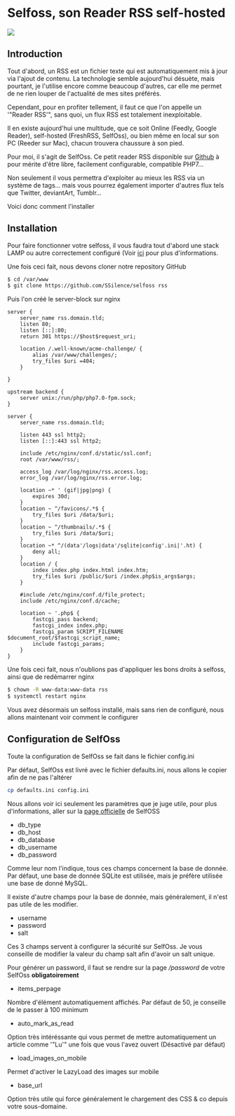 # Selfoss, son Reader RSS self-hosted

![](/screenshot1.png)

## Introduction

Tout d'abord, un RSS est un fichier texte qui est automatiquement mis à
jour via l'ajout de contenu. La technologie semble aujourd'hui
désuète, mais pourtant, je l'utilise encore comme beaucoup d'autres,
car elle me permet de ne rien louper de l'actualité de mes sites
préférés.

Cependant, pour en profiter tellement, il faut ce que l'on appelle un
'"Reader RSS'", sans quoi, un flux RSS est totalement inexploitable.

Il en existe aujourd'hui une multitude, que ce soit Online (Feedly,
Google Reader), self-hosted (FreshRSS, SelfOss), ou bien même en local
sur son PC (Reeder sur Mac), chacun trouvera chaussure à son pied.

Pour moi, il s'agit de SelfOss. Ce petit reader RSS disponible sur
[Github](https://github.com/SSilence/selfoss/) à pour mérite d'être
libre, facilement configurable, compatible PHP7...

Non seulement il vous permettra d'exploiter au mieux les RSS via un
système de tags... mais vous pourrez également importer d'autres flux
tels que Twitter, deviantArt, Tumblr...

Voici donc comment l'installer

## Installation

Pour faire fonctionner votre selfoss, il vous faudra tout d'abord une
stack LAMP ou autre correctement configuré (Voir
[ici](http://wiki.domain.tld/doku.php?id=nginxphpsql) pour plus
d'informations.

Une fois ceci fait, nous devons cloner notre repository GitHub

```bash
$ cd /var/www
$ git clone https://github.com/SSilence/selfoss rss
```

Puis l'on créé le server-block sur nginx

```nginx
server {
    server_name rss.domain.tld;
    listen 80;
    listen [::]:80;
    return 301 https://$host$request_uri;

    location /.well-known/acme-challenge/ {
        alias /var/www/challenges/;
        try_files $uri =404;
    }

}

upstream backend {
    server unix:/run/php/php7.0-fpm.sock;
}

server {
    server_name rss.domain.tld;

    listen 443 ssl http2;
    listen [::]:443 ssl http2;

    include /etc/nginx/conf.d/static/ssl.conf;
    root /var/www/rss/;

    access_log /var/log/nginx/rss.access.log;
    error_log /var/log/nginx/rss.error.log;

    location ~* ' (gif|jpg|png) {
        expires 30d;
    }
    location ~ ^/favicons/.*$ {
        try_files $uri /data/$uri;
    }
    location ~ ^/thumbnails/.*$ {
        try_files $uri /data/$uri;
    }
    location ~* ^/(data'/logs|data'/sqlite|config'.ini|'.ht) {
        deny all;
    }
    location / {
        index index.php index.html index.htm;
        try_files $uri /public/$uri /index.php$is_args$args;
    }

    #include /etc/nginx/conf.d/file_protect;
    include /etc/nginx/conf.d/cache;

    location ~ '.php$ {
        fastcgi_pass backend;
        fastcgi_index index.php;
        fastcgi_param SCRIPT_FILENAME $document_root/$fastcgi_script_name;
        include fastcgi_params;
    }
}
```

Une fois ceci fait, nous n'oublions pas d'appliquer les bons droits à
selfoss, ainsi que de redémarrer nginx

```bash
$ chown -R www-data:www-data rss
$ systemctl restart nginx
```

Vous avez désormais un selfoss installé, mais sans rien de configuré,
nous allons maintenant voir comment le configurer

## Configuration de SelfOss

Toute la configuration de SelfOss se fait dans le fichier config.ini

Par défaut, SelfOss est livré avec le fichier defaults.ini, nous allons
le copier afin de ne pas l'altérer

```bash
cp defaults.ini config.ini
```

Nous allons voir ici seulement les paramètres que je juge utile, pour
plus d'informations, aller sur la [page
officielle](https://selfoss.aditu.de/) de SelfOSS

  * db_type
  * db_host
  * db_database
  * db_username
  * db_password

Comme leur nom l'indique, tous ces champs concernent la base de donnée.
Par défaut, une base de donnée SQLite est utilisée, mais je préfère
utilisée une base de donné MySQL.

Il existe d'autre champs pour la base de donnée, mais généralement, il
n'est pas utile de les modifier.

  * username
  * password
  * salt

Ces 3 champs servent à configurer la sécurité sur SelfOss. Je vous
conseille de modifier la valeur du champ salt afin d'avoir un salt
unique.

Pour générer un password, il faut se rendre sur la page */password* de
votre SelfOss **obligatoirement**

  * items_perpage

Nombre d'élément automatiquement affichés. Par défaut de 50, je
conseille de le passer à 100 minimum

  * auto_mark_as_read

Option très intéréssante qui vous permet de mettre automatiquement un
article comme '"Lu'" une fois que vous l'avez ouvert (Désactivé par
défaut)

  * load_images_on_mobile

Permet d'activer le LazyLoad des images sur mobile

  * base_url

Option très utile qui force généralement le chargement des CSS & co
depuis votre sous-domaine.
